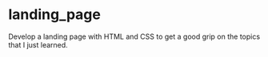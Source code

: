 # landing_page
Develop a landing page with HTML and CSS to get a good grip on the topics that I just learned.
